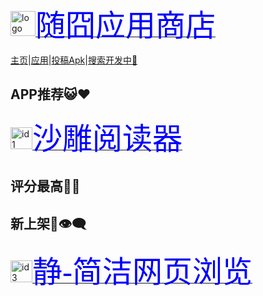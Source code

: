 <a href="https://apps.suibbs.online"><p><img loading="aaa" src="https://apps.suibbs.online/pic/extreme.png" alt="logo" width="40" height="40" /><font face="微软雅黑" size="7.5" color="blue">随囧应用商店</font></p></a>

<a href="/#">主页</a>|<a href="/appstore">应用</a>|<a href="/nets">投稿Apk</a>|<a href="/jquery/">搜索开发中🌝</a>

## APP推荐😺❤️

<a href="/apps/1"><img src="https://node.u900.pp01.suijiong.top/image/apps/id1/687474703a2f2f696d6167652e636f6f6c61706b2e636f6d2f61706b5f6c6f676f2f323032302f313131352f31362f69636f6e2d3237393031352d6f5f31656e356876396e6837326c6c6570666b7231646562316f746a31762d7569642d3332353134373040333733783337332e706e67.png" alt="id1" width="35" height="35"><font face="微软雅黑" size="7.5" color="blue">沙雕阅读器</font></a>

## 评分最高🤤🌟


## 新上架🛂👁️‍🗨️

<a href="/apps/3"><img src="https://node.u900.pp01.suijiong.top/image/apps/id3/retouch_20210423121049.png" alt="id3" width="35" height="35"><font face="微软雅黑" size="7.5" color="blue">静-简洁网页浏览</font></a>
